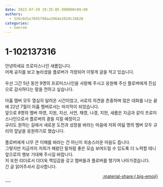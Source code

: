 ```yaml
---
date: 2022-07-29 19:35:05.998000+09:00
authors:
  - 326c0d1e7045798aa3964e2028c34628
categories:
  - Saerom
---
```


# 1-102137316

<div class="post-container" markdown="1">
<div class="content-container md-sidebar__scrollwrap" markdown="1">

안녕하세요 프로미스나인 새롬입니다.<br>어제 공지를 보고 놀라셨을 플로버가 걱정되어 이렇게 글을 적고 있습니다.<br><br>우선 그간 5년 동안 9명의 프로미스나인을 사랑해 주시고 응원해 주신 플로버에게 진심으로 감사하다는 말을 전하고 싶습니다.<br><br>아홉 멤버 모두 열심히 달려온 시간이었고, 서로의 의견을 존중하며 많은 대화를 나눈 끝에 22년 7월이 아홉 멤버로서는 마지막이 되었습니다.<br>앞으로 8명의 멤버 하영, 지원, 지선, 서연, 채영, 나경, 지헌, 새롬은 지금과 같이 프로미스나인으로서 플로버의 곁을 지킬 예정이고<br>규리도 원하는 길에서 새로운 도전과 성장을 바라는 마음에 저희 여덟 명의 멤버 모두 규리의 앞날을 응원하기로 했습니다.<br><br>플로버에게 너무 큰 이해를 바라는 건 아닌지 죄송스러운 마음도 듭니다.<br>그렇지만 지금까지 저희가 해왔던 말처럼 좋은 모습 보여드릴 수 있도록 더 노력할 테니 앞으로의 행보 기대해 주시길 바랍니다.<br>저 또한 리더로서 더더욱 책임감을 갖고 멤버들과 플로버를 챙기며 나아가겠습니다. <br>긴 글 읽어주셔서 감사합니다.

</div>
</div>

<div style="text-align: right;" markdown="1">
<a href="https://weverse.io/fromis9/artist/1-102137316" style="text-align: right;">:material-share:{.big-emoji}</a>
</div>
---

